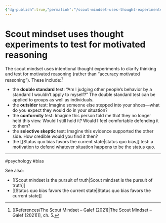 ```yaml
---
{"dg-publish":true,"permalink":"/scout-mindset-uses-thought-experiments-to-test-for-motivated-reasoning/"}
---
```



# Scout mindset uses thought experiments to test for motivated reasoning

The scout mindset uses intentional thought experiments to clarify thinking and test for motivated reasoning (rather than “accuracy motivated reasoning”). These include:[^1]

- the **double standard** test: “Am I judging other people’s behavior by a standard I wouldn’t apply to myself?” The double standard test can be applied to groups as well as individuals.
- the **outsider** test: Imagine someone else stepped into your shoes—what do you expect they would do in your situation?
- the **conformity** test: Imagine this person told me that they no longer held this view. Would I still hold it? Would I feel comfortable defending it to them?
- the **selective skeptic** test: Imagine this evidence supported the other side. How credible would you find it then?
- the [[Status quo bias favors the current state\|status quo bias]] test: a motivation to defend whatever situation happens to be the status quo.

---
#psychology #bias 

See also:
- [[Scout mindset is the pursuit of truth\|Scout mindset is the pursuit of truth]]
- [[Status quo bias favors the current state\|Status quo bias favors the current state]]

[^1]: [[References/The Scout Mindset – Galef (2021)\|The Scout Mindset – Galef (2021)]], ch. 5.
